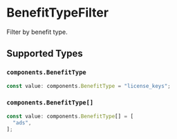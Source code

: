 # BenefitTypeFilter

Filter by benefit type.


## Supported Types

### `components.BenefitType`

```typescript
const value: components.BenefitType = "license_keys";
```

### `components.BenefitType[]`

```typescript
const value: components.BenefitType[] = [
  "ads",
];
```

